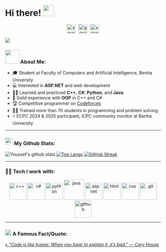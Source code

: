 # Hi there! <img src="https://github.com/TheDudeThatCode/TheDudeThatCode/blob/master/Assets/Hi.gif" width="35" />

<p align="center">
<a href="https://www.linkedin.com/in/youssef-abuzaid-58b8a2379/" target="blank"><img align="center" src="https://cdn.jsdelivr.net/npm/simple-icons@3.0.1/icons/linkedin.svg" alt="youssef-abuzaid" height="30" width="30" /></a>&nbsp;
<a href="https://codeforces.com/profile/goyzsc" target="blank"><img align="center" src="https://cdn.jsdelivr.net/npm/simple-icons@3.0.1/icons/codeforces.svg" alt="goyzsc" height="30" width="30" /></a>&nbsp;
<a href="https://github.com/youssefzsc321-debug" target="blank"><img align="center" src="https://cdn.jsdelivr.net/npm/simple-icons@3.0.1/icons/github.svg" alt="youssefzsc321-debug" height="30" width="30" /></a>
</p>

![](https://media.giphy.com/media/3o7aD2saalBwwftBIY/giphy.gif)

### <img src="https://github.com/TheDudeThatCode/TheDudeThatCode/blob/master/Assets/Developer.gif" width="45" /> About Me:
- 🎓 Student at Faculty of Computers and Artificial Intelligence, Benha University  
- 💻 Interested in **ASP.NET** and web development  
- 🧑‍💻 Learned and practiced **C++**, **C#**, **Python**, and **Java**  
- 📌 Solid experience with **OOP** in C++ and C#  
- 🏆 Competitive programmer on [Codeforces](https://codeforces.com/profile/goyzsc)  
- 👨‍🏫 Trained more than 70 students in programming and problem solving  
- ⚡ ECPC 2024 & 2025 participant, ICPC community monitor at Benha University  

---

### <img src='https://media1.giphy.com/media/du3J3cXyzhj75IOgvA/giphy.gif?cid=ecf05e47x2g034i9pzwtzzsd3xgg2w9nr94t4tflbbgo3008&rid=giphy.gif' width='25' /> My Github Stats:
![Youssef's github stats](https://github-readme-stats.vercel.app/api?username=youssefzsc321-debug&show_icons=true&title_color=ffc857&icon_color=8ac926&text_color=daf7dc&bg_color=151515&count_private=true)
[![Top Langs](https://github-readme-stats.vercel.app/api/top-langs/?username=youssefzsc321-debug&layout=compact&text_color=daf7dc&bg_color=151515)](https://github.com/anuraghazra/github-readme-stats)
[![GitHub Streak](https://github-readme-streak-stats.herokuapp.com/?user=youssefzsc321-debug&theme=dark)](https://git.io/streak-stats)

---

### 🧑‍💻 Tech I work with:
<p align="center">
      <img src="https://www.vectorlogo.zone/logos/cplusplus/cplusplus-icon.svg" alt="c++" width="55" height="55"/>
      <img src="https://www.vectorlogo.zone/logos/csharp/csharp-icon.svg" alt="c#" width="55" height="55"/>
      <img src="https://www.vectorlogo.zone/logos/python/python-icon.svg" alt="python" width="55" height="55"/>
      <img src="https://www.vectorlogo.zone/logos/java/java-icon.svg" alt="java" width="65" height="65"/> 
      <img src="https://www.vectorlogo.zone/logos/dotnet/dotnet-icon.svg" alt="asp.net" width="55" height="55"/>
      <img src="https://www.vectorlogo.zone/logos/w3_html5/w3_html5-icon.svg" alt="html" width="55" height="55"/>
      <img src="https://www.vectorlogo.zone/logos/w3_css/w3_css-icon.svg" alt="css" width="55" height="55"/>
      <img src="https://www.vectorlogo.zone/logos/git-scm/git-scm-icon.svg" alt="git" width="55" height="55"/> 
      <img src="https://www.vectorlogo.zone/logos/github/github-icon.svg" alt="github" width="55" height="55"/>
</p>

---

### <img alt="GIF" src="https://github.com/TheDudeThatCode/TheDudeThatCode/blob/master/Assets/hmm.gif" width="20" /> A Famous Fact/Quote:
<a href="https://github.com/marketplace/actions/quote-readme">
<!--STARTS_HERE_QUOTE_README-->
• <i>“Code is like humor. When you have to explain it, it’s bad.” — Cory House</i>
<!--ENDS_HERE_QUOTE_README-->
</a>
